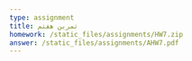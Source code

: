 ```yaml
---
type: assignment
title: تمرین هفتم
homework: /static_files/assignments/HW7.zip
answer: /static_files/assignments/AHW7.pdf
---
```

